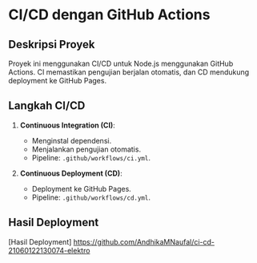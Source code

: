 # CI/CD dengan GitHub Actions

## Deskripsi Proyek
Proyek ini menggunakan CI/CD untuk Node.js menggunakan GitHub Actions. CI memastikan pengujian berjalan otomatis, dan CD mendukung deployment ke GitHub Pages.

## Langkah CI/CD
1. **Continuous Integration (CI)**:
   - Menginstal dependensi.
   - Menjalankan pengujian otomatis.
   - Pipeline: `.github/workflows/ci.yml`.

2. **Continuous Deployment (CD)**:
   - Deployment ke GitHub Pages.
   - Pipeline: `.github/workflows/cd.yml`.

## Hasil Deployment
[Hasil Deployment] https://github.com/AndhikaMNaufal/ci-cd-21060122130074-elektro

